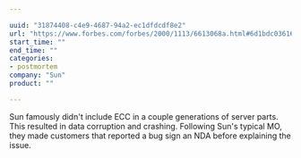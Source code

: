 ```yaml
---

uuid: "31874408-c4e9-4687-94a2-ec1dfdcdf8e2"
url: "https://www.forbes.com/forbes/2000/1113/6613068a.html#6d1bdc036162"
start_time: ""
end_time: ""
categories:
- postmortem
company: "Sun"
product: ""

---
```


Sun famously didn't include ECC in a couple generations of server parts. This resulted in data corruption and crashing. Following Sun's typical MO, they made customers that reported a bug sign an NDA before explaining the issue.
